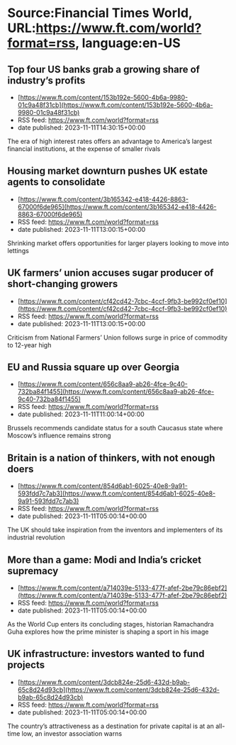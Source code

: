 # Source:Financial Times World, URL:https://www.ft.com/world?format=rss, language:en-US

## Top four US banks grab a growing share of industry’s profits
 - [https://www.ft.com/content/153b192e-5600-4b6a-9980-01c9a48f31cb](https://www.ft.com/content/153b192e-5600-4b6a-9980-01c9a48f31cb)
 - RSS feed: https://www.ft.com/world?format=rss
 - date published: 2023-11-11T14:30:15+00:00

The era of high interest rates offers an advantage to America’s largest financial institutions, at the expense of smaller rivals

## Housing market downturn pushes UK estate agents to consolidate
 - [https://www.ft.com/content/3b165342-e418-4426-8863-67000f6de965](https://www.ft.com/content/3b165342-e418-4426-8863-67000f6de965)
 - RSS feed: https://www.ft.com/world?format=rss
 - date published: 2023-11-11T13:00:15+00:00

Shrinking market offers opportunities for larger players looking to move into lettings

## UK farmers’ union accuses sugar producer of short-changing growers
 - [https://www.ft.com/content/cf42cd42-7cbc-4ccf-9fb3-be992cf0ef10](https://www.ft.com/content/cf42cd42-7cbc-4ccf-9fb3-be992cf0ef10)
 - RSS feed: https://www.ft.com/world?format=rss
 - date published: 2023-11-11T13:00:15+00:00

Criticism from National Farmers’ Union follows surge in price of commodity to 12-year high

## EU and Russia square up over Georgia
 - [https://www.ft.com/content/656c8aa9-ab26-4fce-9c40-732ba84f1455](https://www.ft.com/content/656c8aa9-ab26-4fce-9c40-732ba84f1455)
 - RSS feed: https://www.ft.com/world?format=rss
 - date published: 2023-11-11T11:00:14+00:00

Brussels recommends candidate status for a south Caucasus state where Moscow’s influence remains strong

## Britain is a nation of thinkers, with not enough doers
 - [https://www.ft.com/content/854d6ab1-6025-40e8-9a91-593fdd7c7ab3](https://www.ft.com/content/854d6ab1-6025-40e8-9a91-593fdd7c7ab3)
 - RSS feed: https://www.ft.com/world?format=rss
 - date published: 2023-11-11T05:00:14+00:00

The UK should take inspiration from the inventors and implementers of its industrial revolution

## More than a game: Modi and India’s cricket supremacy
 - [https://www.ft.com/content/a714039e-5133-477f-afef-2be79c86ebf2](https://www.ft.com/content/a714039e-5133-477f-afef-2be79c86ebf2)
 - RSS feed: https://www.ft.com/world?format=rss
 - date published: 2023-11-11T05:00:14+00:00

As the World Cup enters its concluding stages, historian Ramachandra Guha explores how the prime minister is shaping a sport in his image

## UK infrastructure: investors wanted to fund projects
 - [https://www.ft.com/content/3dcb824e-25d6-432d-b9ab-65c8d24d93cb](https://www.ft.com/content/3dcb824e-25d6-432d-b9ab-65c8d24d93cb)
 - RSS feed: https://www.ft.com/world?format=rss
 - date published: 2023-11-11T05:00:14+00:00

The country’s attractiveness as a destination for private capital is at an all-time low, an investor association warns

